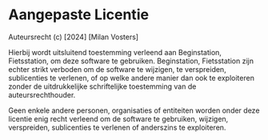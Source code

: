 # Aangepaste Licentie

Auteursrecht (c) [2024] [Milan Vosters]

Hierbij wordt uitsluitend toestemming verleend aan Beginstation, Fietsstation, om deze software te gebruiken. Beginstation, Fietsstation zijn echter strikt verboden om de software te wijzigen, te verspreiden, sublicenties te verlenen, of op welke andere manier dan ook te exploiteren zonder de uitdrukkelijke schriftelijke toestemming van de auteursrechthouder.

Geen enkele andere personen, organisaties of entiteiten worden onder deze licentie enig recht verleend om de software te gebruiken, wijzigen, verspreiden, sublicenties te verlenen of anderszins te exploiteren.
